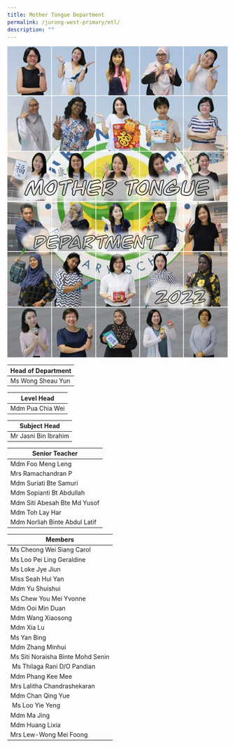 ```yaml
---
title: Mother Tongue Department
permalink: /jurong-west-primary/mtl/
description: ""
---
```




  ![MTL](/images/MTL2022.jpg)

| Head of Department |
| --- |
| Ms Wong Sheau Yun |

  

| Level Head |
| --- |
| Mdm Pua Chia Wei |

  

| Subject Head |
| --- |
| Mr Jasni Bin Ibrahim |

| Senior Teacher |
| --- |
| Mdm Foo Meng Leng |
| Mrs Ramachandran P |
| Mdm Suriati Bte Samuri |
| Mdm Sopianti Bt Abdullah  
| Mdm Siti Abesah Bte Md Yusof  
| Mdm Toh Lay Har  
| Mdm Norliah Binte Abdul Latif  


| Members |
| --- |
| Ms Cheong Wei Siang Carol  
| Ms Loo Pei Ling Geraldine  
| Ms Loke Jye Jiun  
| Miss Seah Hui Yan  
| Mdm Yu Shuishui   
| Ms Chew You Mei Yvonne 
| Mdm Ooi Min Duan 
| Mdm Wang Xiaosong   
| Mdm Xia Lu 
| Ms Yan Bing  
| Mdm Zhang Minhui 
| Ms Siti Noraisha Binte Mohd Senin 
| Ms Thilaga Rani D/O Pandian
| Mdm Phang Kee Mee 
| Mrs Lalitha Chandrashekaran
| Mdm Chan Qing Yue 
| Ms Loo Yie Yeng  
| Mdm Ma Jing  
| Mdm Huang Lixia
| Mrs Lew-Wong Mei Foong